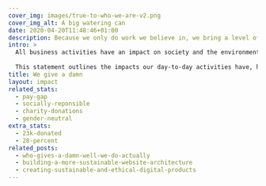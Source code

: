 ```yaml
---
cover_img: images/true-to-who-we-are-v2.png
cover_img_alt: A big watering can
date: 2020-04-20T11:48:46+01:00
description: Because we only do work we believe in, we bring a level of commitment you won’t find anywhere else — and that means great results for you.
intro: >
  All business activities have an impact on society and the environment, and Kind is no exception. 
  
  This statement outlines the impacts our day-to-day activities have, how we are reducing or offsetting these and how we aim to further reduce them in the future.
title: We give a damn
layout: impact
related_stats:
  - pay-gap
  - socially-reponsible
  - charity-donations
  - gender-neutral
extra_stats:
  - 23k-donated
  - 28-percent
related_posts:
  - who-gives-a-damn-well-we-do-actually
  - building-a-more-sustainable-website-architecture
  - creating-sustainable-and-ethical-digital-products
---
```

